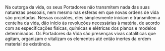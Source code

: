 ﻿Na outorga da vida, os seus Portadores não transmitem nada das suas naturezas pessoais, nem mesmo nas esferas em que novas ordens de vida são projetadas. Nessas ocasiões, eles simplesmente iniciam e transmitem a centelha da vida, dão início às revoluções necessárias à matéria, de acordo com as especificações físicas, químicas e elétricas dos planos e modelos determinados. Os Portadores da Vida são presenças vivas catalíticas que agitam, organizam e vitalizam os elementos até então inertes da ordem material de existência.